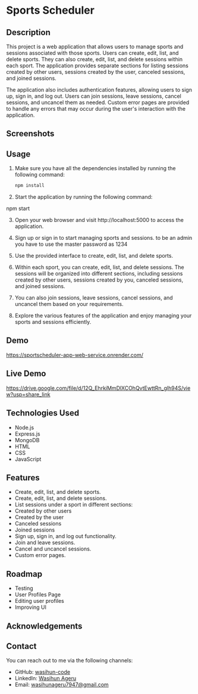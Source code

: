 # Sports Scheduler

## Description

This project is a web application that allows users to manage sports and sessions associated with those sports. Users can create, edit, list, and delete sports. They can also create, edit, list, and delete sessions within each sport. The application provides separate sections for listing sessions created by other users, sessions created by the user, canceled sessions, and joined sessions.

The application also includes authentication features, allowing users to sign up, sign in, and log out. Users can join sessions, leave sessions, cancel sessions, and uncancel them as needed. Custom error pages are provided to handle any errors that may occur during the user's interaction with the application.

## Screenshots


## Usage

1. Make sure you have all the dependencies installed by running the following command:

   ```bash
   npm install

2. Start the application by running the following command:

npm start

3. Open your web browser and visit http://localhost:5000 to access the application.

4. Sign up or sign in to start managing sports and sessions.
   to be an admin you have to use the master password as 1234
5. Use the provided interface to create, edit, list, and delete sports.

6. Within each sport, you can create, edit, list, and delete sessions. The sessions will be organized into different sections, including sessions created by other users, sessions created by you, canceled sessions, and joined sessions.

7. You can also join sessions, leave sessions, cancel sessions, and uncancel them based on your requirements.

8. Explore the various features of the application and enjoy managing your sports and sessions efficiently.

## Demo
https://sportscheduler-app-web-service.onrender.com/


## Live Demo
https://drive.google.com/file/d/12Q_EhrkiMmDlXCOhQvtEwttRn_glh94S/view?usp=share_link

## Technologies Used
* Node.js
* Express.js
* MongoDB
* HTML
* CSS
* JavaScript

## Features
* Create, edit, list, and delete sports.
* Create, edit, list, and delete sessions.
* List sessions under a sport in different sections:
* Created by other users
* Created by the user
* Canceled sessions
* Joined sessions
* Sign up, sign in, and log out functionality.
* Join and leave sessions.
* Cancel and uncancel sessions.
* Custom error pages.

## Roadmap
* Testing
* User Profiles Page
* Editing user profiles
* Improving UI


## Acknowledgements


## Contact

You can reach out to me via the following channels:

- GitHub: [wasihun-code](https://github.com/wasihun-code/)
- LinkedIn: [Wasihun Ageru](https://www.linkedin.com/in/wasihun-ageru-9a7336196/)
- Email: wasihunageru7947@gmail.com

